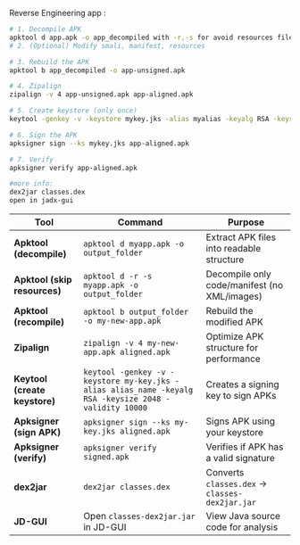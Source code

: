 
Reverse Engineering app :
```bash
# 1. Decompile APK
apktool d app.apk -o app_decompiled with -r,-s for avoid resources file
# 2. (Optional) Modify smali, manifest, resources

# 3. Rebuild the APK
apktool b app_decompiled -o app-unsigned.apk

# 4. Zipalign
zipalign -v 4 app-unsigned.apk app-aligned.apk

# 5. Create keystore (only once)
keytool -genkey -v -keystore mykey.jks -alias myalias -keyalg RSA -keysize 2048 -validity 10000

# 6. Sign the APK
apksigner sign --ks mykey.jks app-aligned.apk

# 7. Verify
apksigner verify app-aligned.apk

#more info:
dex2jar classes.dex
open in jadx-gui
```

| Tool                          | Command                                                                                               | Purpose                                        |
| ----------------------------- | ----------------------------------------------------------------------------------------------------- | ---------------------------------------------- |
| **Apktool (decompile)**       | `apktool d myapp.apk -o output_folder`                                                                | Extract APK files into readable structure      |
| **Apktool (skip resources)**  | `apktool d -r -s myapp.apk -o output_folder`                                                          | Decompile only code/manifest (no XML/images)   |
| **Apktool (recompile)**       | `apktool b output_folder -o my-new-app.apk`                                                           | Rebuild the modified APK                       |
| **Zipalign**                  | `zipalign -v 4 my-new-app.apk aligned.apk`                                                            | Optimize APK structure for performance         |
| **Keytool (create keystore)** | `keytool -genkey -v -keystore my-key.jks -alias alias_name -keyalg RSA -keysize 2048 -validity 10000` | Creates a signing key to sign APKs             |
| **Apksigner (sign APK)**      | `apksigner sign --ks my-key.jks aligned.apk`                                                          | Signs APK using your keystore                  |
| **Apksigner (verify)**        | `apksigner verify signed.apk`                                                                         | Verifies if APK has a valid signature          |
| **dex2jar**                   | `dex2jar classes.dex`                                                                                 | Converts `classes.dex` → `classes-dex2jar.jar` |
| **JD-GUI**                    | Open `classes-dex2jar.jar` in JD-GUI                                                                  | View Java source code for analysis             |

